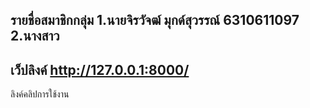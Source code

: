 รายชื่อสมาชิกกลุ่ม
1.นายจิรวัจฒ์ มุกด์สุวรรณ์ 6310611097
2.นางสาว
-----------------------
เว็ปลิงค์
http://127.0.0.1:8000/
-----------------------
ลิงค์คลิปการใช้งาน
